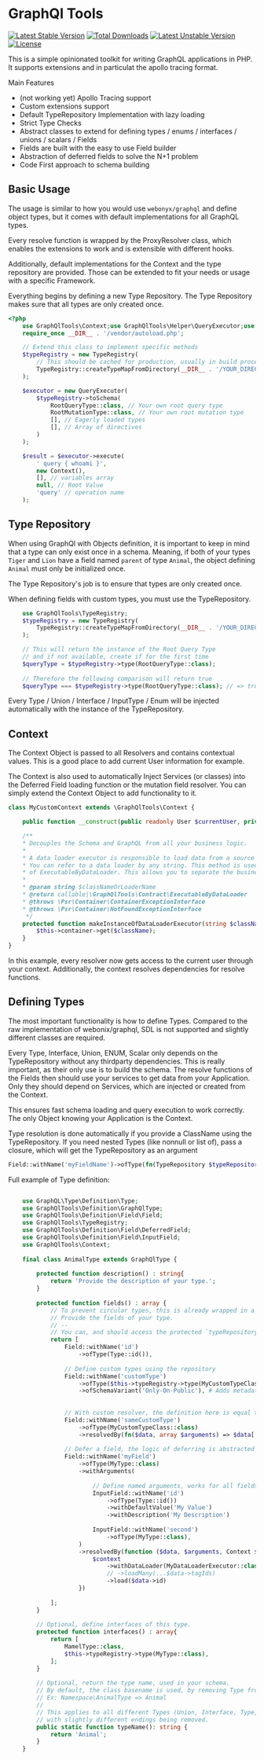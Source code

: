 # GraphQl Tools
[![Latest Stable Version](https://poser.pugx.org/le0daniel/graphql-tools/v)](//packagist.org/packages/le0daniel/graphql-tools) [![Total Downloads](https://poser.pugx.org/le0daniel/graphql-tools/downloads)](//packagist.org/packages/le0daniel/graphql-tools) [![Latest Unstable Version](https://poser.pugx.org/le0daniel/graphql-tools/v/unstable)](//packagist.org/packages/le0daniel/graphql-tools) [![License](https://poser.pugx.org/le0daniel/graphql-tools/license)](//packagist.org/packages/le0daniel/graphql-tools)

This is a simple opinionated toolkit for writing GraphQL applications in PHP. It supports extensions and in particulat the apollo tracing format.

Main Features

 - (not working yet) Apollo Tracing support
 - Custom extensions support
 - Default TypeRepository Implementation with lazy loading
 - Strict Type Checks
 - Abstract classes to extend for defining types / enums / interfaces / unions / scalars / Fields
 - Fields are built with the easy to use Field builder
 - Abstraction of deferred fields to solve the N+1 problem
 - Code First approach to schema building

## Basic Usage

The usage is similar to how you would use `webonyx/graphql` and define object types, but it comes with default implementations for all GraphQL types.

Every resolve function is wrapped by the ProxyResolver class, which enables the extensions to work and is extensible with different hooks. 

Additionally, default implementations for the Context and the type repository are provided. Those can be extended to fit your needs or usage with a specific Framework.

Everything begins by defining a new Type Repository. The Type Repository makes sure that all types are only created once.

```php
<?php
    use GraphQlTools\Context;use GraphQlTools\Helper\QueryExecutor;use GraphQlTools\TypeRegistry;
    require_once __DIR__ . '/vendor/autoload.php';   

    // Extend this class to implement specific methods
    $typeRegistry = new TypeRegistry(
        // This should be cached for production, usually in build process
        TypeRegistry::createTypeMapFromDirectory(__DIR__ . '/YOUR_DIRECTORY_WITH_ALL_TYPE_DECLARATIONS')
    );

    $executor = new QueryExecutor(
        $typeRegistry->toSchema(
            RootQueryType::class, // Your own root query type
            RootMutationType::class, // Your own root mutation type
            [], // Eagerly loaded types
            [], // Array of directives
        )
    );

    $result = $executor->execute(
        ' query { whoami }',
        new Context(),
        [], // variables array
        null, // Root Value
        'query' // operation name
    );
```

## Type Repository

When using GraphQl with Objects definition, it is important to keep in mind that a type can only exist once in a schema.
Meaning, if both of your types `Tiger` and `Lion` have a field named `parent` of type `Animal`, the object defining `Animal` must only be initialized once.

The Type Repository's job is to ensure that types are only created once.

When defining fields with custom types, you must use the TypeRepository.

```php
    use GraphQlTools\TypeRegistry;
    $typeRegistry = new TypeRegistry(
        TypeRegistry::createTypeMapFromDirectory(__DIR__ . '/YOUR_DIRECTORY_WITH_ALL_TYPE_DECLARATIONS')
    );

    // This will return the instance of the Root Query Type
    // and if not available, create if for the first time
    $queryType = $typeRegistry->type(RootQueryType::class);
    
    // Therefore the following comparison will return true
    $queryType === $typeRegistry->type(RootQueryType::class); // => true
```

Every Type / Union / Interface / InputType / Enum will be injected automatically with the instance of the TypeRepository.

## Context

The Context Object is passed to all Resolvers and contains contextual values. This is a good place to add current User information for example.

The Context is also used to automatically Inject Services (or classes) into the Deferred Field loading function or the mutation field resolver.
You can simply extend the Context Object to add functionality to it.

```php
class MyCustomContext extends \GraphQlTools\Context {

    public function __construct(public readonly User $currentUser, private \Psr\Container\ContainerInterface $container) {}

    /**
    * Decouples the Schema and GraphQL from all your business logic.
    *
    * A data loader executor is responsible to load data from a source and perform business logic.
    * You can refer to a data loader by any string. This method is used to return a loading function or instance
    * of ExecutableByDataLoader. This allows you to separate the business logic completely from GraphQL.
    * 
    * @param string $classNameOrLoaderName
    * @return callable|\GraphQlTools\Contract\ExecutableByDataLoader
    * @throws \Psr\Container\ContainerExceptionInterface
    * @throws \Psr\Container\NotFoundExceptionInterface
     */
    protected function makeInstanceOfDataLoaderExecutor(string $classNameOrLoaderName) : callable|\GraphQlTools\Contract\ExecutableByDataLoader{
        $this->container->get($className);
    }
}
```

In this example, every resolver now gets access to the current user through your context. Additionally, the context resolves dependencies for resolve functions.

## Defining Types

The most important functionality is how to define Types. Compared to the raw implementation of webonix/graphql, SDL is not supported and slightly different classes are required.

Every Type, Interface, Union, ENUM, Scalar only depends on the TypeRepository without any thirdparty dependencies. This is really important, as their only use is to build the schema.
The resolve functions of the Fields then should use your services to get data from your Application. Only they should depend on Services, which are injected or created from the Context.

This ensures fast schema loading and query execution to work correctly. The only Object knowing your Application is the Context.

Type resolution is done automatically if you provide a ClassName using the TypeRepository. If you need nested Types (like nonnull or list of), pass a closure, which will get the TypeRepository as an argument

```php
Field::withName('myFieldName')->ofType(fn(TypeRepository $typeRepository) => new NonNull($typeRepository->type(MyCustomTypeClass::class)))
```

Full example of Type definition:

```php

    use GraphQL\Type\Definition\Type;
    use GraphQlTools\Definition\GraphQlType;
    use GraphQlTools\Definition\Field\Field;
    use GraphQlTools\TypeRegistry;
    use GraphQlTools\Definition\Field\DeferredField;
    use GraphQlTools\Definition\Field\InputField;
    use GraphQlTools\Context;
    
    final class AnimalType extends GraphQlType {
        
        protected function description() : string{
            return 'Provide the description of your type.';
        }
        
        protected function fields() : array {
            // To prevent circular types, this is already wrapped in a closure
            // Provide the fields of your type.
            // --
            // You can, and should access the protected `typeRepository` to reference your own types:
            return [
                Field::withName('id')
                    ->ofType(Type::id()),
                
                // Define custom types using the repository
                Field::withName('customType')
                    ->ofType($this->typeRegistry->type(MyCustomTypeClass::class))
                    ->ofSchemaVariant('Only-On-Public'), # Adds metadata to dynamically hide a field
                   
                
                // With custom resolver, the definition here is equal to above.
                Field::withName('sameCustomType')
                    ->ofType(MyCustomTypeClass::class)
                    ->resolvedBy(fn($data, array $arguments) => $data['items']),
                
                // Defer a field, the logic of deferring is abstracted away    
                Field::withName('myField')
                    ->ofType(MyType::class)
                    ->withArguments(
                        
                        // Define named arguments, works for all fields
                        InputField::withName('id')
                            ->ofType(Type::id())
                            ->withDefaultValue('My Value')
                            ->withDescription('My Description')
                       
                        InputField::withName('second')
                            ->ofType(MyType::class),
                    )
                    ->resolvedBy(function ($data, $arguments, Context $context, $resolveInfo) {
                        $context
                            ->withDataLoader(MyDataLoaderExecutor::class)
                            // ->loadMany(...$data->tagIds)
                            ->load($data->id)
                    })
                             
            ];
        }
        
        // Optional, define interfaces of this type.
        protected function interfaces() : array{
            return [
                MamelType::class,
                $this->typeRegistry->type(MyType::class),
            ];
        }
        
        // Optional, return the type name, used in your schema.
        // By default, the class basename is used, by removing Type from it
        // Ex: Namespace\AnimalType => Animal
        // 
        // This applies to all different Types (Union, Interface, Type, InputType, Enum)
        // with slightly different endings being removed.
        public static function typeName(): string {
            return 'Animal';
        }
    }
```

